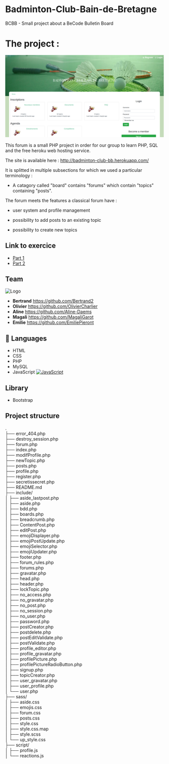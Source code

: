 # Badminton-Club-Bain-de-Bretagne
BCBB - Small project about a BeCode Bulletin Board

# The project :
![Logo](capture.png)

This forum is a small PHP project in order for our group to learn PHP, SQL and the free heroku web hosting service.

The site is available here : http://badminton-club-bb.herokuapp.com/

It is splitted in multiple subsections for which we used a particular terminology :

* A catagory called "board" contains "forums" which contain "topics" containing "posts".

The forum meets the features a classical forum have :

* user system and profile management

* possibility to add posts to an existing topic

* possibility to create new topics

## Link to exercice
* [Part 1](https://github.com/becodeorg/LIE-Hamilton-4.25/tree/master/01-main-course/02-the-hills/02-bcbb/01-basics)
* [Part 2](https://github.com/becodeorg/LIE-Hamilton-4.25/tree/master/01-main-course/02-the-hills/02-bcbb/02-advanced)

## Team
![Logo](pictures/favicon/favicon.ico)
* **Bertrand** https://github.com/Bertrand2
* **Olivier**  https://github.com/OlivierCharlier
* **Aline**    https://github.com/Aline-Daems
* **Magali**   https://github.com/MagaliGarot
* **Emilie**   https://github.com/EmiliePieront

## 🔧 Languages 
* HTML
* CSS
* PHP
* MySQL
* JavaScript [![JavaScript](https://img.shields.io/badge/Code-JavaScript-green.svg)](javascript.svg)

## Library
* Bootstrap

## Project structure
.</br>
├── error_404.php</br>
├── destroy_session.php</br>
├── forum.php</br>
├── index.php</br>
├── modifProfile.php</br>
├── newTopic.php</br>
├── posts.php</br>
├── profile.php</br>
├── register.php</br>
├── secretissecret.php</br>
├── README.md</br>
├── include/</br>
│   ├── aside_lastpost.php</br>
│   ├── aside.php</br>
│   ├── bdd.php</br>
│   ├── boards.php</br>
│   ├── breadcrumb.php</br>
│   ├── ContentPost.php</br>
│   ├── editPost.php</br>
│   ├── emojiDisplayer.php</br>
│   ├── emojiPostUpdate.php</br>
│   ├── emojiSelector.php</br>
│   ├── emojiUpdater.php</br>
│   ├── footer.php</br>
│   ├── forum_rules.php</br>
│   ├── forums.php</br>
│   ├── gravatar.php</br>
│   ├── head.php</br>
│   ├── header.php</br>
│   ├── lockTopic.php</br>
│   ├── no_access.php</br>
│   ├── no_gravatar.php</br>
│   ├── no_post.php</br>
│   ├── no_session.php</br>
│   ├── no_user.php</br>
│   ├── password.php</br>
│   ├── postCreator.php</br>
│   ├── postdelete.php</br>
│   ├── postEditValidate.php</br>
│   ├── postValidate.php</br>
│   ├── profile_editor.php</br>
│   ├── profile_gravatar.php</br>
│   ├── profilePicture.php</br>
│   ├── profilePictureRadioButton.php</br>
│   ├── signup.php</br>
│   ├── topicCreator.php</br>
│   ├── user_gravatar.php</br>
│   ├── user_profile.php</br>
│   └── user.php</br>
├── sass/</br>
│   ├── aside.css</br>
│   ├── emojis.css</br>
│   ├── forum.css</br>
│   ├── posts.css</br>
│   ├── style.css</br>
│   ├── style.css.map</br>
│   ├── style.scss</br>
│   └── up_style.css</br>
├── script/</br>
│   ├── profile.js</br>
│   └── reactions.js</br>





